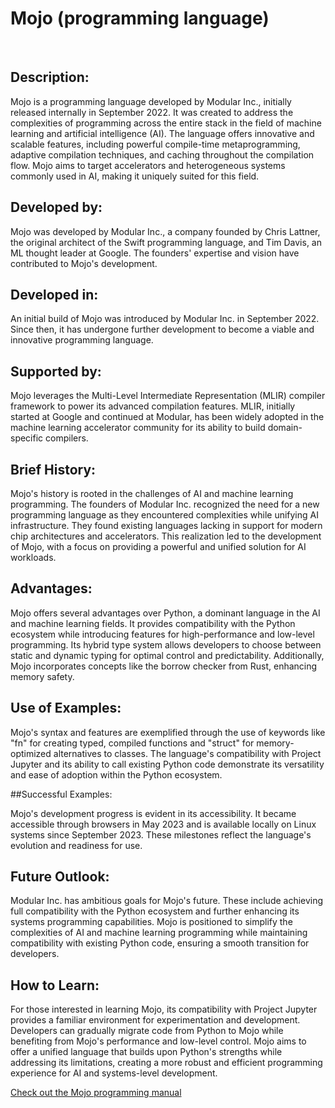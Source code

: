 # Mojo (programming language)
</br>

## Description:

Mojo is a programming language developed by Modular Inc., initially released internally in September 2022. It was created to address the complexities of programming across the entire stack in the field of machine learning and artificial intelligence (AI). The language offers innovative and scalable features, including powerful compile-time metaprogramming, adaptive compilation techniques, and caching throughout the compilation flow. Mojo aims to target accelerators and heterogeneous systems commonly used in AI, making it uniquely suited for this field.

## Developed by:

Mojo was developed by Modular Inc., a company founded by Chris Lattner, the original architect of the Swift programming language, and Tim Davis, an ML thought leader at Google. The founders' expertise and vision have contributed to Mojo's development.

## Developed in:

An initial build of Mojo was introduced by Modular Inc. in September 2022. Since then, it has undergone further development to become a viable and innovative programming language.

## Supported by:

Mojo leverages the Multi-Level Intermediate Representation (MLIR) compiler framework to power its advanced compilation features. MLIR, initially started at Google and continued at Modular, has been widely adopted in the machine learning accelerator community for its ability to build domain-specific compilers.

## Brief History:

Mojo's history is rooted in the challenges of AI and machine learning programming. The founders of Modular Inc. recognized the need for a new programming language as they encountered complexities while unifying AI infrastructure. They found existing languages lacking in support for modern chip architectures and accelerators. This realization led to the development of Mojo, with a focus on providing a powerful and unified solution for AI workloads.

## Advantages:

Mojo offers several advantages over Python, a dominant language in the AI and machine learning fields. It provides compatibility with the Python ecosystem while introducing features for high-performance and low-level programming. Its hybrid type system allows developers to choose between static and dynamic typing for optimal control and predictability. Additionally, Mojo incorporates concepts like the borrow checker from Rust, enhancing memory safety.

## Use of Examples:

Mojo's syntax and features are exemplified through the use of keywords like "fn" for creating typed, compiled functions and "struct" for memory-optimized alternatives to classes. The language's compatibility with Project Jupyter and its ability to call existing Python code demonstrate its versatility and ease of adoption within the Python ecosystem.

##Successful Examples:

Mojo's development progress is evident in its accessibility. It became accessible through browsers in May 2023 and is available locally on Linux systems since September 2023. These milestones reflect the language's evolution and readiness for use.

## Future Outlook:

Modular Inc. has ambitious goals for Mojo's future. These include achieving full compatibility with the Python ecosystem and further enhancing its systems programming capabilities. Mojo is positioned to simplify the complexities of AI and machine learning programming while maintaining compatibility with existing Python code, ensuring a smooth transition for developers.

## How to Learn:

For those interested in learning Mojo, its compatibility with Project Jupyter provides a familiar environment for experimentation and development. Developers can gradually migrate code from Python to Mojo while benefiting from Mojo's performance and low-level control. Mojo aims to offer a unified language that builds upon Python's strengths while addressing its limitations, creating a more robust and efficient programming experience for AI and systems-level development.

[Check out the Mojo programming manual](https://docs.modular.com/mojo/programming-manual.html)
